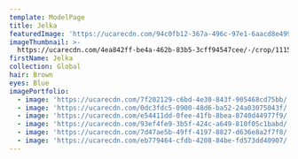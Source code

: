```yaml
---
template: ModelPage
title: Jelka
featuredImage: 'https://ucarecdn.com/94c0fb12-367a-496c-97e1-6aacd8e499e4/'
imageThumbnail: >-
  https://ucarecdn.com/4ea842ff-be4a-462b-83b5-3cff94547cee/-/crop/1115x1462/354,224/-/preview/
firstName: Jelka
collection: Global
hair: Brown
eyes: Blue
imagePortfolio:
  - image: 'https://ucarecdn.com/7f202129-c6bd-4e30-843f-905468cd75bb/'
  - image: 'https://ucarecdn.com/0dc3fdc5-0900-48d6-ba52-24a03075043f/'
  - image: 'https://ucarecdn.com/e54411dd-0fee-41fb-8bea-8740d44977f9/'
  - image: 'https://ucarecdn.com/93ef4fe9-3b5f-424c-a649-810f05c1babd/'
  - image: 'https://ucarecdn.com/7d47ae5b-49ff-4197-8827-d636e8a2f7f8/'
  - image: 'https://ucarecdn.com/eb779464-cfdb-4208-84be-fd573dd40907/'
---
```


